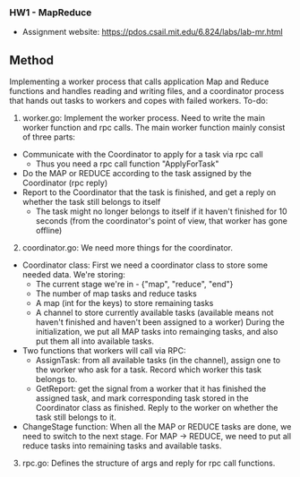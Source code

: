 ### HW1 - MapReduce
- Assignment website: https://pdos.csail.mit.edu/6.824/labs/lab-mr.html
## Method
Implementing a worker process that calls application Map and Reduce functions and handles reading and writing files, and a coordinator process that hands out tasks to workers and copes with failed workers.
To-do:
1. worker.go: 
Implement the worker process. Need to write the main worker function and rpc calls. 
The main worker function mainly consist of three parts:
- Communicate with the Coordinator to apply for a task via rpc call
  - Thus you need a rpc call function "ApplyForTask"     
- Do the MAP or REDUCE according to the task assigned by the Coordinator (rpc reply)
- Report to the Coordinator that the task is finished, and get a reply on whether the task still belongs to itself
  - The task might no longer belongs to itself if it haven't finished for 10 seconds (from the coordinator's point of view, that worker has gone offline)
2. coordinator.go:
We need more things for the coordinator. 
- Coordinator class:
  First we need a coordinator class to store some needed data. We're storing:
  - The current stage we're in - {"map", "reduce", "end"}
  - The number of map tasks and reduce tasks
  - A map (int for the keys) to store remaining tasks
  - A channel to store currently available tasks (available means not haven't finished and haven't been assigned to a worker)
  During the initialization, we put all MAP tasks into remainging tasks, and also put them all into available tasks.
- Two functions that workers will call via RPC:
  - AssignTask: from all available tasks (in the channel), assign one to the worker who ask for a task. Record which worker this task belongs to.
  - GetReport: get the signal from a worker that it has finished the assigned task, and mark corresponding task stored in the Coordinator class as finished. Reply to the worker on whether the task still belongs to it. 
- ChangeStage function: When all the MAP or REDUCE tasks are done, we need to switch to the next stage. For MAP -> REDUCE, we need to put all reduce tasks into remaining tasks and available tasks. 
3. rpc.go: 
Defines the structure of args and reply for rpc call functions.
